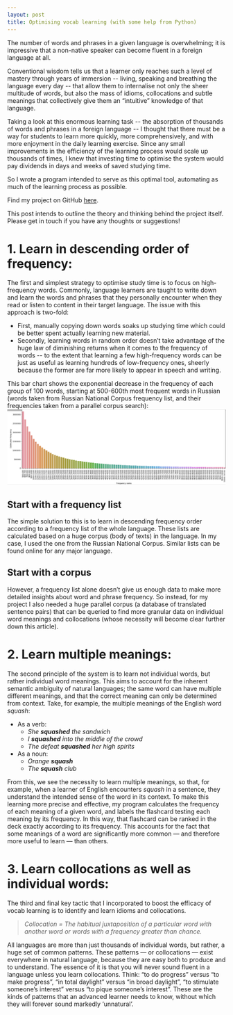 ```yaml
---
layout: post
title: Optimising vocab learning (with some help from Python)
---
```


The number of words and phrases in a given language is overwhelming; it is impressive that a non-native speaker can become fluent in a foreign language at all.

Conventional wisdom tells us that a learner only reaches such a level of mastery through years of immersion -- living, speaking and breathing the language every day -- that allow them to internalise not only the sheer multitude of words, but also the mass of idioms, collocations and subtle meanings that collectively give them an “intuitive” knowledge of that language.

Taking a look at this enormous learning task -- the absorption of thousands of words and phrases in a foreign language -- I thought that there must be a way for students to learn more quickly, more comprehensively, and with more enjoyment in the daily learning exercise. Since any small improvements in the efficiency of the learning process would scale up thousands of times, I knew that investing time to optimise the system would pay dividends in days and weeks of saved studying time.

So I wrote a program intended to serve as this optimal tool, automating as much of the learning process as possible.

Find my project on GitHub [here](https://github.com/markdecl/Russian-Vocab-Project).

This post intends to outline the theory and thinking behind the project itself. Please get in touch if you have any thoughts or suggestions!

# 1. Learn in descending order of frequency:
The first and simplest strategy to optimise study time is to focus on high-frequency words.
Commonly, language learners are taught to write down and learn the words and phrases that they personally encounter when they read or listen to content in their target language.
The issue with this approach is two-fold:
* First, manually copying down words soaks up studying time which could be better spent actually learning new material.
* Secondly, learning words in random order doesn’t take advantage of the huge law of diminishing returns when it comes to the frequency of words -- to the extent that learning a few high-frequency words can be just as useful as learning hundreds of low-frequency ones, sheerly because the former are far more likely to appear in speech and writing.

This bar chart shows the exponential decrease in the frequency of each group of 100 words, starting at 500-600th most frequent words in Russian (words taken from Russian National Corpus frequency list, and their frequencies taken from a parallel corpus search):
![Bar chart showing frequency of words in Russian, starting at 500th most frequent word](https://github.com/markdecl/markdecl.github.io/blob/master/images/Screenshot%202020-11-27%20144638.png)

## Start with a frequency list
The simple solution to this is to learn in descending frequency order according to a frequency list of the whole language. These lists are calculated based on a huge corpus (body of texts) in the language. In my case, I used the one from the Russian National Corpus. Similar lists can be found online for any major language.

## Start with a corpus
However, a frequency list alone doesn’t give us enough data to make more detailed insights about word and phrase frequency. So instead, for my project I also needed a huge parallel corpus (a database of translated sentence pairs) that can be queried to find more granular data on individual word meanings and collocations (whose necessity will become clear further down this article).

# 2. Learn multiple meanings:
The second principle of the system is to learn not individual words, but rather individual word meanings. This aims to account for the inherent semantic ambiguity of natural languages; the same word can have multiple different meanings, and that the correct meaning can only be determined from context. Take, for example, the multiple meanings of the English word *squash*:
* As a verb:
  * *She **squashed** the sandwich*
  * *I **squashed** into the middle of the crowd*
  * *The defeat **squashed** her high spirits*
* As a noun:
  * *Orange **squash***
  * *The **squash** club*
  
From this, we see the necessity to learn multiple meanings, so that, for example, when a learner of English encounters *squash* in a sentence, they understand the intended sense of the word in its context.
To make this learning more precise and effective, my program calculates the frequency of each meaning of a given word, and labels the flashcard testing each meaning by its frequency. In this way, that flashcard can be ranked in the deck exactly according to its frequency. This accounts for the fact that some meanings of a word are significantly more common — and therefore more useful to learn — than others.

# 3. Learn collocations as well as individual words:

The third and final key tactic that I incorporated to boost the efficacy of vocab learning is to identify and learn idioms and collocations.  

> *Collocation = The habitual juxtaposition of a particular word with another word or words with a frequency greater than chance.*  

All languages are more than just thousands of individual words, but rather, a huge set of common patterns. These patterns — or collocations — exist everywhere in natural language, because they are easy both to produce and to understand. The essence of it is that you will never sound fluent in a language unless you learn collocations. Think: “to do progress” versus “to make progress”, “in total daylight” versus “in broad daylight”, “to stimulate someone’s interest” versus “to pique someone’s interest”. These are the kinds of patterns that an advanced learner needs to know, without which they will forever sound markedly ‘unnatural’.  
